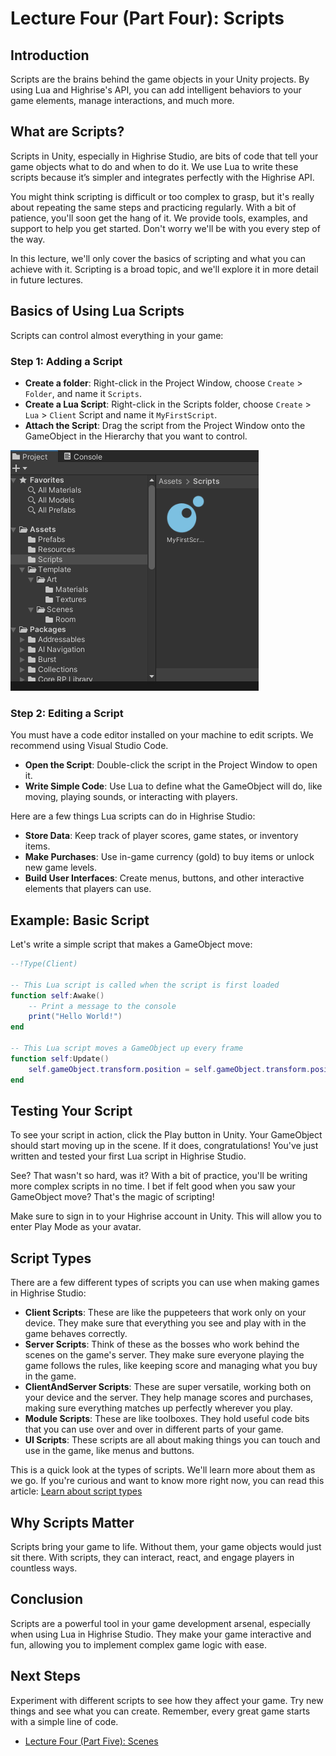 # Lecture Four (Part Four): Scripts

## Introduction

Scripts are the brains behind the game objects in your Unity projects. By using Lua and Highrise's API, you can add intelligent behaviors to your game elements, manage interactions, and much more.

## What are Scripts?

Scripts in Unity, especially in Highrise Studio, are bits of code that tell your game objects what to do and when to do it. We use Lua to write these scripts because it’s simpler and integrates perfectly with the Highrise API.

You might think scripting is difficult or too complex to grasp, but it's really about repeating the same steps and practicing regularly. With a bit of patience, you'll soon get the hang of it. We provide tools, examples, and support to help you get started. Don't worry we'll be with you every step of the way.

<Note type="warning">
In this lecture, we'll only cover the basics of scripting and what you can achieve with it. Scripting is a broad topic, and we'll explore it in more detail in future lectures.
</Note>

## Basics of Using Lua Scripts

Scripts can control almost everything in your game:

### Step 1: Adding a Script
- **Create a folder**: Right-click in the Project Window, choose `Create` > `Folder`, and name it `Scripts`.
- **Create a Lua Script**: Right-click in the Scripts folder, choose `Create` > `Lua` > `Client` Script and name it `MyFirstScript`.
- **Attach the Script**: Drag the script from the Project Window onto the GameObject in the Hierarchy that you want to control.

![Script](/assets/learn/guides/studio/Lectures/gameobject-scripts.png)

### Step 2: Editing a Script

<Note type="warning">
You must have a code editor installed on your machine to edit scripts. We recommend using Visual Studio Code.
</Note>

- **Open the Script**: Double-click the script in the Project Window to open it.
- **Write Simple Code**: Use Lua to define what the GameObject will do, like moving, playing sounds, or interacting with players.

Here are a few things Lua scripts can do in Highrise Studio:

- **Store Data**: Keep track of player scores, game states, or inventory items.
- **Make Purchases**: Use in-game currency (gold) to buy items or unlock new game levels.
- **Build User Interfaces**: Create menus, buttons, and other interactive elements that players can use.

## Example: Basic Script

Let's write a simple script that makes a GameObject move:

```lua
--!Type(Client)

-- This Lua script is called when the script is first loaded
function self:Awake()
    -- Print a message to the console
    print("Hello World!")
end

-- This Lua script moves a GameObject up every frame
function self:Update()
    self.gameObject.transform.position = self.gameObject.transform.position + Vector3.up * Time.deltaTime
end
```

## Testing Your Script

To see your script in action, click the Play button in Unity. Your GameObject should start moving up in the scene. If it does, congratulations! You've just written and tested your first Lua script in Highrise Studio.

See? That wasn't so hard, was it? With a bit of practice, you'll be writing more complex scripts in no time. I bet if felt good when you saw your GameObject move? That's the magic of scripting!

<Note type="warning">
Make sure to sign in to your Highrise account in Unity. This will allow you to enter Play Mode as your avatar.
</Note>

## Script Types

There are a few different types of scripts you can use when making games in Highrise Studio:

- **Client Scripts**: These are like the puppeteers that work only on your device. They make sure that everything you see and play with in the game behaves correctly.
- **Server Scripts**: Think of these as the bosses who work behind the scenes on the game's server. They make sure everyone playing the game follows the rules, like keeping score and managing what you buy in the game.
- **ClientAndServer Scripts**: These are super versatile, working both on your device and the server. They help manage scores and purchases, making sure everything matches up perfectly wherever you play.
- **Module Scripts**: These are like toolboxes. They hold useful code bits that you can use over and over in different parts of your game.
- **UI Scripts**: These scripts are all about making things you can touch and use in the game, like menus and buttons.

This is a quick look at the types of scripts. We'll learn more about them as we go. If you're curious and want to know more right now, you can read this article: [Learn about script types](https://create.highrise.game/learn/studio/create/scripting/script-types/overview)

## Why Scripts Matter

Scripts bring your game to life. Without them, your game objects would just sit there. With scripts, they can interact, react, and engage players in countless ways.

## Conclusion

Scripts are a powerful tool in your game development arsenal, especially when using Lua in Highrise Studio. They make your game interactive and fun, allowing you to implement complex game logic with ease.

## Next Steps

Experiment with different scripts to see how they affect your game. Try new things and see what you can create. Remember, every great game starts with a simple line of code.

- [Lecture Four (Part Five): Scenes](https://create.highrise.game/learn/studio/create/beginner-guide/lecture-four/lecture-four-part-five)